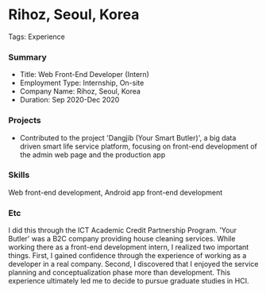 # Rihoz, Seoul, Korea

Tags: Experience

### Summary

- Title: Web Front-End Developer (Intern)
- Employment Type: Internship, On-site
- Company Name: Rihoz, Seoul, Korea
- Duration: Sep 2020-Dec 2020

### Projects

- Contributed to the project 'Dangjib (Your Smart Butler)', a big data driven smart life service platform, focusing on front-end development of the admin web page and the production app

### Skills

Web front-end development, Android app front-end development

### Etc

I did this through the ICT Academic Credit Partnership Program. 'Your Butler' was a B2C company providing house cleaning services. While working there as a front-end development intern, I realized two important things. First, I gained confidence through the experience of working as a developer in a real company. Second, I discovered that I enjoyed the service planning and conceptualization phase more than development. This experience ultimately led me to decide to pursue graduate studies in HCI.